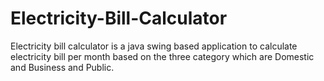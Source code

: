 # Electricity-Bill-Calculator
Electricity bill calculator is a java swing based application to calculate electricity bill per month based on the three category which are Domestic and Business and Public.
